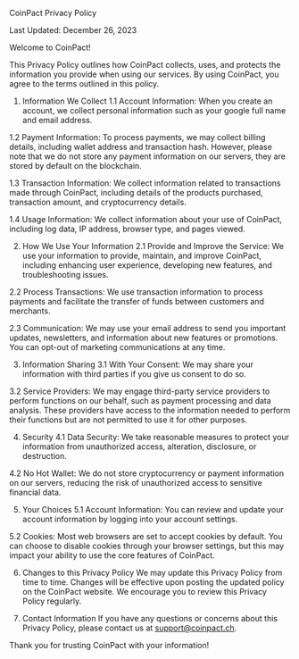CoinPact Privacy Policy

Last Updated: December 26, 2023


Welcome to CoinPact!

This Privacy Policy outlines how CoinPact collects, uses, and protects the information you provide when using our services. By using CoinPact, you agree to the terms outlined in this policy.


1. Information We Collect
1.1 Account Information: When you create an account, we collect personal information such as your google full name and email address.

1.2 Payment Information: To process payments, we may collect billing details, including wallet address and transaction hash. However, please note that we do not store any payment information on our servers, they are stored by default on the blockchain.

1.3 Transaction Information: We collect information related to transactions made through CoinPact, including details of the products purchased, transaction amount, and cryptocurrency details.

1.4 Usage Information: We collect information about your use of CoinPact, including log data, IP address, browser type, and pages viewed.


2. How We Use Your Information
2.1 Provide and Improve the Service: We use your information to provide, maintain, and improve CoinPact, including enhancing user experience, developing new features, and troubleshooting issues.

2.2 Process Transactions: We use transaction information to process payments and facilitate the transfer of funds between customers and merchants.

2.3 Communication: We may use your email address to send you important updates, newsletters, and information about new features or promotions. You can opt-out of marketing communications at any time.


3. Information Sharing
3.1 With Your Consent: We may share your information with third parties if you give us consent to do so.

3.2 Service Providers: We may engage third-party service providers to perform functions on our behalf, such as payment processing and data analysis. These providers have access to the information needed to perform their functions but are not permitted to use it for other purposes.


4. Security
4.1 Data Security: We take reasonable measures to protect your information from unauthorized access, alteration, disclosure, or destruction.

4.2 No Hot Wallet: We do not store cryptocurrency or payment information on our servers, reducing the risk of unauthorized access to sensitive financial data.


5. Your Choices
5.1 Account Information: You can review and update your account information by logging into your account settings.

5.2 Cookies: Most web browsers are set to accept cookies by default. You can choose to disable cookies through your browser settings, but this may impact your ability to use the core features of CoinPact.


6. Changes to this Privacy Policy
We may update this Privacy Policy from time to time. Changes will be effective upon posting the updated policy on the CoinPact website. We encourage you to review this Privacy Policy regularly.


7. Contact Information
If you have any questions or concerns about this Privacy Policy, please contact us at support@coinpact.ch.


Thank you for trusting CoinPact with your information!
